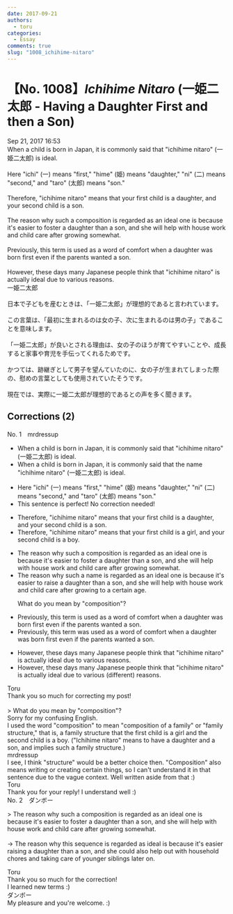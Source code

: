 ```yaml
---
date: 2017-09-21
authors:
  - toru
categories:
  - Essay
comments: true
slug: "1008_ichihime-nitaro"
---
```


# 【No. 1008】<strong><em>Ichihime Nitaro</strong></em> (一姫二太郎 - Having a Daughter First and then a Son)
<div class="date">Sep 21, 2017 16:53</div>
<div id="post"><div id="body_show_ori">
When a child is born in Japan, it is commonly said that "ichihime nitaro" (一姫二太郎) is ideal.<br/><br/>Here "ichi" (一) means "first," "hime" (姫) means "daughter," "ni" (二) means "second," and "taro" (太郎) means "son."<br/><br/>Therefore, "ichihime nitaro" means that your first child is a daughter, and your second child is a son.<br/><br/>The reason why such a composition is regarded as an ideal one is because it's easier to foster a daughter than a son, and she will help with house work and child care after growing somewhat.<br/><br/>Previously, this term is used as a word of comfort when a daughter was born first even if the parents wanted a son.<br/><br/>However, these days many Japanese people think that "ichihime nitaro" is actually ideal due to various reasons.
</div></div>

<!-- more -->

<div id="post_ja"><div id="body_show_mo">
一姫二太郎<br/><br/>日本で子どもを産むときは、「一姫二太郎」が理想的であると言われています。<br/><br/>この言葉は、「最初に生まれるのは女の子、次に生まれるのは男の子」であることを意味します。<br/><br/>「一姫二太郎」が良いとされる理由は、女の子のほうが育てやすいことや、成長すると家事や育児を手伝ってくれるためです。<br/><br/>かつては、跡継ぎとして男子を望んていたのに、女の子が生まれてしまった際の、慰めの言葉としても使用されていたそうです。<br/><br/>現在では、実際に一姫二太郎が理想的であるとの声を多く聞きます。
</div></div>

## Corrections (2)
<div id="block"><div class="first_name"> No. 1　<span class="just_name">mrdressup</span></div><div id="block2">
<ul class="correction_field">
<li class="incorrect">When a child is born in Japan, it is commonly said that "ichihime nitaro" (一姫二太郎) is ideal.</li>
<li class="corrected correct">
When a child is born in Japan, it is commonly said that <span class="f_blue">the name</span> "ichihime nitaro" (一姫二太郎) is ideal.
</li>
</ul>
<ul class="correction_field">
<li class="incorrect">Here "ichi" (一) means "first," "hime" (姫) means "daughter," "ni" (二) means "second," and "taro" (太郎) means "son."</li>
<li class="corrected perfect">This sentence is perfect! No correction needed!</li>
</ul>
<ul class="correction_field">
<li class="incorrect">Therefore, "ichihime nitaro" means that your first child is a daughter, and your second child is a son.</li>
<li class="corrected correct">
Therefore, "ichihime nitaro" means that your first child is a <span class="f_blue">girl</span>, and your second child is a <span class="f_blue">boy</span>.
</li>
</ul>
<ul class="correction_field">
<li class="incorrect">The reason why such a composition is regarded as an ideal one is because it's easier to foster a daughter than a son, and she will help with house work and child care after growing somewhat.</li>
<li class="corrected correct">
The reason why such a <span class="f_blue">name</span> is regarded as <span class="f_red"><span class="sline">an</span></span> ideal<span class="f_red"> <span class="sline">one</span></span> is because it's easier to <span class="f_blue">raise</span> a daughter than a son, and she will help with house work and child care after growing <span class="f_blue">to a certain age</span>.
<p class="correction_comment">What do you mean by "composition"?</p>
</li>
</ul>
<ul class="correction_field">
<li class="incorrect">Previously, this term is used as a word of comfort when a daughter was born first even if the parents wanted a son.</li>
<li class="corrected correct">
Previously, this term <span class="f_blue">was </span>used as a word of comfort when a daughter was born first even if the parents wanted a son.
</li>
</ul>
<ul class="correction_field">
<li class="incorrect">However, these days many Japanese people think that "ichihime nitaro" is actually ideal due to various reasons.</li>
<li class="corrected correct">
However, these days many Japanese people think that "ichihime nitaro" is actually ideal due to various (<span class="f_blue">different)</span> reasons.
</li>
</ul>
</div><div class="name"><span class="just_name">Toru</span><br>
Thank you so much for correcting my post!<br/><br/>&gt; What do you mean by "composition"?<br/>Sorry for my confusing English.<br/>I used the word "composition" to mean "composition of a family" or "family structure," that is, a family structure that the first child is a girl and the second child is a boy. ("Ichihime nitaro" means to have a daughter and a son, and implies such a family structure.)
</div>
<div class="name"><span class="just_name">mrdressup</span><br>
I see, I think "structure" would be a better choice then. "Composition" also means writing or creating certain things, so I can't understand it in that sentence due to the vague context. Well written aside from that :)
</div>
<div class="name"><span class="just_name">Toru</span><br>
Thank you for your reply! I understand well :)
</div>
</div>
<div id="block"><div class="first_name"> No. 2　<span class="just_name">ダンボー</span></div><div id="block2">
<p class="comment_small">
 &gt; The reason why such a composition is regarded as an ideal one is because it's easier to foster a daughter than a son, and she will help with house work and child care after growing somewhat.
 <br/>
 <br/>
 → The reason why this sequence is regarded as ideal is because it's easier raising a daughter than a son, and she could also help out with household chores and taking care of younger siblings later on.
</p>

</div><div class="name"><span class="just_name">Toru</span><br>
Thank you so much for the correction!<br/>I learned new terms :)
</div>
<div class="name"><span class="just_name">ダンボー</span><br>
My pleasure and you're welcome. :)
</div>
</div>
